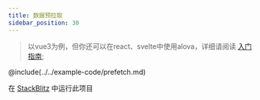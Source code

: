 ```yaml
---
title: 数据预拉取
sidebar_position: 30
---
```


> 以vue3为例，但你还可以在react、svelte中使用alova，详细请阅读 [入门指南](../overview/);

@include(../../example-code/prefetch.md)

在 [StackBlitz](#) 中运行此项目